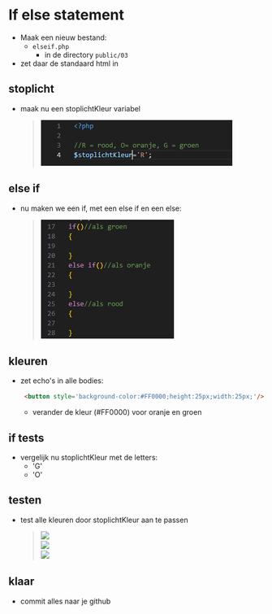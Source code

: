 # If else statement

- Maak een nieuw bestand:
    - `elseif.php` 
        - in de directory `public/03`
- zet daar de standaard html in
## stoplicht

- maak nu een stoplichtKleur variabel
    >![](img/stoplicht.PNG)


## else if

- nu maken we een if, met een else if en een else:
    >![](img/elseif.PNG)


## kleuren
- zet echo's in alle bodies:
   ```Html
    <button style='background-color:#FF0000;height:25px;width:25px;'/>
    ```
    - verander de kleur (#FF0000) voor oranje en groen


## if tests

- vergelijk nu stoplichtKleur met de letters:
    - 'G'
    - 'O'

## testen

- test alle kleuren door stoplichtKleur aan te passen

    >![](img/rood.PNG)  
    >![](img/oranje.PNG)  
    >![](img/groen.PNG)
    
## klaar
- commit alles naar je github

